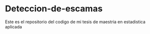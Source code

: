 # Deteccion-de-escamas
Este es el repositorio del codigo de mi tesis de maestria en estadistica aplicada
